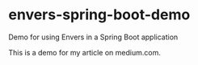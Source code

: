 # envers-spring-boot-demo
Demo for using Envers in a Spring Boot application

This is a demo for my article on medium.com.
